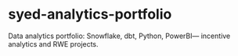 # syed-analytics-portfolio
Data analytics portfolio: Snowflake, dbt, Python, PowerBI— incentive analytics and RWE projects.
